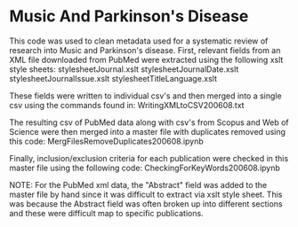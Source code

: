 # Music And Parkinson's Disease
This code was used to clean metadata used for a systematic review of research into Music and Parkinson's disease.
First, relevant fields from an XML file downloaded from PubMed were extracted using the following xslt style sheets: 
stylesheetJournal.xslt
stylesheetJournalDate.xslt
stylesheetJournalIssue.xslt
stylesheetTitleLanguage.xslt

These fields were written to individual csv's and then merged into a single csv using the commands found in:
WritingXMLtoCSV200608.txt

The resulting csv of PubMed data along with csv's from Scopus and Web of Science were then merged into a master file with duplicates removed using this code: 
MergFilesRemoveDuplicates200608.ipynb

Finally, inclusion/exclusion criteria for each publication were checked in this master file using the following code:
CheckingForKeyWords200608.ipynb

NOTE: For the PubMed xml data, the "Abstract" field was added to the master file by hand since it was difficult to extract via xslt style sheet. This was because the Abstract field was often  broken up into different sections and these were difficult map to specific publications. 
